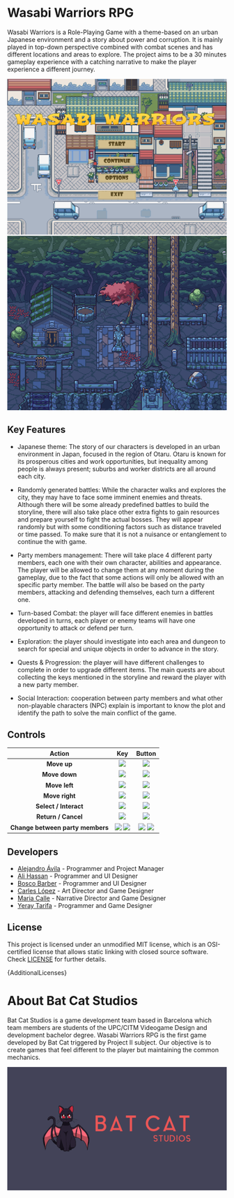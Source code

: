 # Wasabi Warriors RPG

Wasabi Warriors is a Role-Playing Game with a theme-based on an urban Japanese environment and a story about power and corruption. It is mainly played in top-down perspective combined with combat scenes and has different locations and areas to explore. The project aims to be a 30 minutes gameplay experience with a catching narrative to make the player experience a different journey.

![Main Menu](Wiki/Layouts/main_menu.png)
![Graveyard](Wiki/Scenarios/graveyard.gif)

## Key Features

 - Japanese theme: The story of our characters is developed in an urban environment in Japan, focused in the region of Otaru. Otaru is known for its prosperous cities and work opportunities, but inequality among people is always present; suburbs and worker districts are all around each city.

 - Randomly generated battles: While the character walks and explores the city, they may have to face some imminent enemies and threats. Although there will be some already predefined battles to build the storyline, there will also take place other extra fights to gain resources and prepare yourself to fight the actual bosses. They will appear randomly but with some conditioning factors such as distance traveled or time passed. To make sure that it is not a nuisance or entanglement to continue the with game.

 - Party members management: There will take place 4 different party members, each one with their own character, abilities and appearance. The player will be allowed to change them at any moment during the gameplay, due to the fact that some actions will only be allowed with an specific party member. The battle will also be based on the party members, attacking and defending themselves, each turn a different one.

 - Turn-based Combat: the player will face different enemies in battles developed in turns, each player or enemy teams will have one opportunity to attack or defend per turn.

 - Exploration: the player should investigate into each area and dungeon to search for special and unique objects in order to advance in the story.

 - Quests & Progression: the player will have different challenges to complete in order to upgrade different items. The main quests are about collecting the keys mentioned in the storyline and reward the player with a new party member.

 - Social Interaction: cooperation between party members and what other non-playable characters (NPC) explain is important to know the plot and identify the path to solve the main conflict of the game.
 
## Controls

| Action | Key | Button |
| :---: | :---: | :---: |
| **Move up** | ![](https://github.com/Omicrxn/Wasabi-Warriors-RPG/blob/master/docs/Wiki/Controls/W_Key_Dark.png) | ![](https://github.com/Omicrxn/Wasabi-Warriors-RPG/blob/master/docs/Wiki/Controls/XboxSeriesX_Dpad_Up.png) |
| **Move down** | ![](https://github.com/Omicrxn/Wasabi-Warriors-RPG/blob/master/docs/Wiki/Controls/S_Key_Dark.png) | ![](https://github.com/Omicrxn/Wasabi-Warriors-RPG/blob/master/docs/Wiki/Controls/XboxSeriesX_Dpad_Down.png) |
| **Move left** | ![](https://github.com/Omicrxn/Wasabi-Warriors-RPG/blob/master/docs/Wiki/Controls/A_Key_Dark.png) | ![](https://github.com/Omicrxn/Wasabi-Warriors-RPG/blob/master/docs/Wiki/Controls/XboxSeriesX_Dpad_Left.png) |
| **Move right** | ![](https://github.com/Omicrxn/Wasabi-Warriors-RPG/blob/master/docs/Wiki/Controls/D_Key_Dark.png) | ![](https://github.com/Omicrxn/Wasabi-Warriors-RPG/blob/master/docs/Wiki/Controls/XboxSeriesX_Dpad_Right.png) |
| **Select / Interact** | ![](https://github.com/Omicrxn/Wasabi-Warriors-RPG/blob/master/docs/Wiki/Controls/E_Key_Dark.png) | ![](https://github.com/Omicrxn/Wasabi-Warriors-RPG/blob/master/docs/Wiki/Controls/XboxSeriesX_A.png) |
| **Return / Cancel** | ![](https://github.com/Omicrxn/Wasabi-Warriors-RPG/blob/master/docs/Wiki/Controls/Esc_Key_Dark.png) | ![](https://github.com/Omicrxn/Wasabi-Warriors-RPG/blob/master/docs/Wiki/Controls/XboxSeriesX_B.png) |
| **Change between party members** | ![](https://github.com/Omicrxn/Wasabi-Warriors-RPG/blob/master/docs/Wiki/Controls/Z_Key_Dark.png) ![](https://github.com/Omicrxn/Wasabi-Warriors-RPG/blob/master/docs/Wiki/Controls/X_Key_Dark.png) | ![](https://github.com/Omicrxn/Wasabi-Warriors-RPG/blob/master/docs/Wiki/Controls/XboxSeriesX_LB.png) ![](https://github.com/Omicrxn/Wasabi-Warriors-RPG/blob/master/docs/Wiki/Controls/XboxSeriesX_RB.png) |

## Developers

 - [Alejandro Ávila](https://github.com/Omicrxn) - Programmer and Project Manager
 - [Ali Hassan](https://github.com/FeroXx07) - Programmer and UI Designer
 - [Bosco Barber](https://github.com/boscobarberesbert) - Programmer and UI Designer
 - [Carles López](https://github.com/carlesli) - Art Director and Game Designer
 - [Maria Calle](https://github.com/mav006) - Narrative Director and Game Designer
 - [Yeray Tarifa](https://github.com/yeraytm) - Programmer and Game Designer

## License

This project is licensed under an unmodified MIT license, which is an OSI-certified license that allows static linking with closed source software. Check [LICENSE](LICENSE) for further details.

{AdditionalLicenses}

# About Bat Cat Studios
Bat Cat Studios is a game development team based in Barcelona which team members are students of the UPC/CITM Videogame Design and development bachelor degree. Wasabi Warriors RPG is the first game developed by Bat Cat triggered by Project II subject. Our objective is to create games that feel different to the player but maintaining the common mechanics.

![Bat Cat Studios](Wiki/Scenarios/logo_scene.png)
